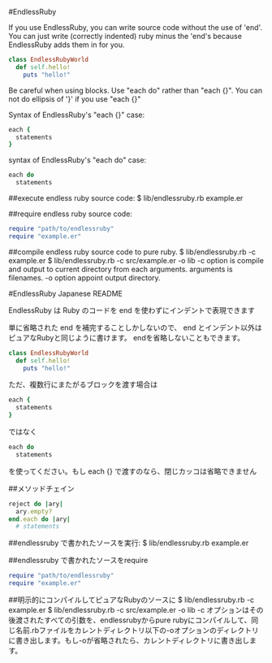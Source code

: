 #EndlessRuby

If you use EndlessRuby, you can write source code without the use of 'end'.
You can just write (correctly indented) ruby minus the 'end's because EndlessRuby adds them in for you.

```ruby
class EndlessRubyWorld
  def self.hello!
    puts "hello!"
```

Be careful when using blocks. Use "each do" rather than "each {}".
You can not do ellipsis of '}' if you use "each {}"

Syntax of EndlessRuby's "each {}" case:

```ruby
each {
  statements
}
```

syntax of EndlessRuby's "each do" case:

```ruby
each do
  statements
```
##execute endless ruby source code:
	$ lib/endlessruby.rb example.er

##require endless ruby source code:

```ruby
require "path/to/endlessruby"
require "example.er"
```

##compile endless ruby source code to pure ruby.
	$ lib/endlessruby.rb -c example.er
	$ lib/endlessruby.rb -c src/example.er -o lib
-c option is compile and output to current directory from each arguments. arguments is filenames.
-o option appoint output directory.

#EndlessRuby Japanese README

EndlessRuby は Ruby のコードを end を使わずにインデントで表現できます

単に省略された end を補完することしかしないので、 end とインデント以外はピュアなRubyと同じように書けます。
endを省略しないこともできます。

```ruby
class EndlessRubyWorld
  def self.hello!
    puts "hello!"
```
ただ、複数行にまたがるブロックを渡す場合は

```ruby
each {
  statements
}
```
ではなく

```ruby
each do
  statements
```

を使ってください。もし each {} で渡すのなら、閉じカッコは省略できません  

##メソッドチェイン
```ruby
reject do |ary|
  ary.empty?
end.each do |ary|
  # statements
```

##endlessruby で書かれたソースを実行:
	$ lib/endlessruby.rb example.er

##endlessruby で書かれたソースをrequire
```ruby
require "path/to/endlessruby"
require "example.er"
```

##明示的にコンパイルしてピュアなRubyのソースに
	$ lib/endlessruby.rb -c example.er
	$ lib/endlessruby.rb -c src/example.er -o lib
-c オプションはその後渡されたすべての引数を、endlessrubyからpure rubyにコンパイルして、同じ名前.rbファイルをカレントディレクトリ以下の-oオプションのディレクトリに書き出します。もし-oが省略されたら、カレントディレクトリに書き出します。